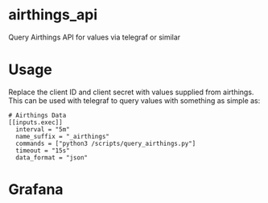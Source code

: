 # airthings_api
Query Airthings API for values via telegraf or similar

# Usage
Replace the client ID and client secret with values supplied from airthings. This can be used with telegraf to query values with something as simple as:

```
# Airthings Data
[[inputs.exec]]
  interval = "5m"
  name_suffix = "_airthings"
  commands = ["python3 /scripts/query_airthings.py"]
  timeout = "15s"
  data_format = "json"
```

# Grafana
